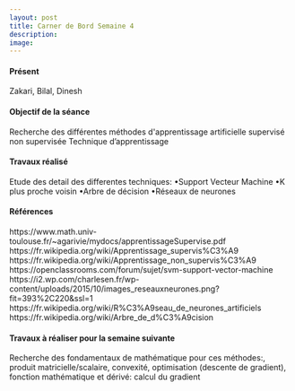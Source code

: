 ```yaml
---
layout: post
title: Carner de Bord Semaine 4
description:
image:
---
```


<div class="box">
<h4>Présent</h4>
Zakari, Bilal, Dinesh

<h4>Objectif de la séance</h4>
Recherche des différentes méthodes d'apprentissage artificielle
supervisé
non supervisée
Technique d’apprentissage

<h4>Travaux réalisé</h4>
Etude des detail des differentes techniques:
•Support Vecteur Machine
•K plus proche voisin
•Arbre de décision
•Réseaux de neurones



<h4>Références</h4>
https://www.math.univ-toulouse.fr/~agarivie/mydocs/apprentissageSupervise.pdf
https://fr.wikipedia.org/wiki/Apprentissage_supervis%C3%A9
https://fr.wikipedia.org/wiki/Apprentissage_non_supervis%C3%A9
https://openclassrooms.com/forum/sujet/svm-support-vector-machine
https://i2.wp.com/charlesen.fr/wp-content/uploads/2015/10/images_reseauxneurones.png?fit=393%2C220&ssl=1
https://fr.wikipedia.org/wiki/R%C3%A9seau_de_neurones_artificiels
https://fr.wikipedia.org/wiki/Arbre_de_d%C3%A9cision

<h4>Travaux à réaliser pour la semaine suivante</h4>
Recherche des fondamentaux de mathématique pour ces méthodes:, produit matricielle/scalaire, convexité, optimisation (descente de gradient), fonction mathématique et dérivé: calcul du gradient



</div>